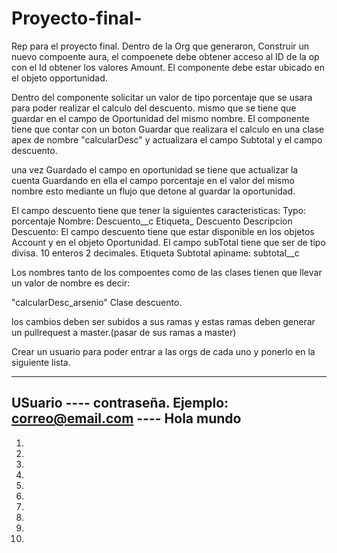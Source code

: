 # Proyecto-final-
Rep para el proyecto final.
Dentro de la Org que generaron, Construir un nuevo compoente aura, el compoenete debe obtener acceso al ID de la op
con el Id obtener los valores  Amount. El componente debe estar ubicado en el objeto opportunidad.

Dentro del componente solicitar un valor de tipo porcentaje que se usara para poder realizar el calculo del descuento.
mismo que se tiene que guardar en el campo de Oportunidad del mismo nombre. El componente tiene que contar con un boton
Guardar que realizara el calculo en una clase apex de nombre "calcularDesc" y actualizara el campo Subtotal y el campo descuento. 

una vez Guardado el campo en oportunidad se tiene que actualizar la cuenta Guardando en ella el campo porcentaje en el valor del mismo nombre
esto mediante un flujo que detone al guardar la oportunidad.

El campo descuento tiene que tener la siguientes caracteristicas:
Typo: porcentaje
Nombre: Descuento__c
Etiqueta_ Descuento
Descripcion Descuento: 
El campo descuento tiene que estar disponible en los objetos Account y en el objeto Oportunidad.
El campo subTotal tiene que ser de tipo divisa. 10 enteros 2 decimales. Etiqueta Subtotal apiname: subtotal__c

Los nombres tanto de los compoentes como de las clases tienen que llevar un valor de nombre es decir:

"calcularDesc_arsenio" Clase descuento.

los cambios deben ser subidos a sus ramas y estas ramas deben generar un pullrequest a master.(pasar de sus ramas a master)

Crear un usuario para poder entrar a las orgs de cada uno y ponerlo en la siguiente lista.

---------------------------------------------------------------------------------------
USuario ---- contraseña.
Ejemplo: correo@email.com ---- Hola mundo
---------------------------------------------------------------------------------------
1.
2.
3.
4.
5.
6.
7.
8.
9.
10.
